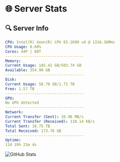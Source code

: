 # 🌐 Server Stats
## 🔍 Server Info
```yaml
CPU: Intel(R) Xeon(R) CPU E5-2699 v4 @ 1316.36MHz
CPU Usage: 0.60%
Cores: 44P | 88T
-----------------------------------
Memory:
Current Usage: 145.42 GB/503.74 GB
Available: 354.90 GB
-----------------------------------
Disk:
Current Usage: 58.70 GB/1.71 TB
Free: 1.57 TB
-----------------------------------
GPU:
No GPU detected
-----------------------------------
Network:
Current Transfer (Sent): 20.96 MB/s
Current Transfer (Received): 110.14 KB/s
Total Sent: 18.75 TB
Total Received: 173.76 GB
-----------------------------------
Uptime:
11d 19h 21m 4s
```
![GitHub Stats](https://img.shields.io/badge/Updated-2025-03-19_16:43:53-blue)